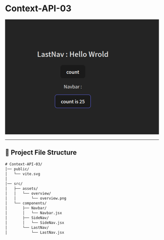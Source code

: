 # Context-API-03

![overview](./src/assets/overview/overview.png)
 
---
## 📂 Project File Structure
```
# Context-API-03/
│── public/   
│   └── vite.svg
│
│── src/
│   ├── assets/
│   │   └── overview/
│   │       └── overview.png                
│   └── components/
│       ├── Navbar/
│       │   └── Navbar.jsx
│       ├── SideNav/
│       │   └── SideNav.jsx
│       └── LastNav/
│           └── LastNav.jsx


```